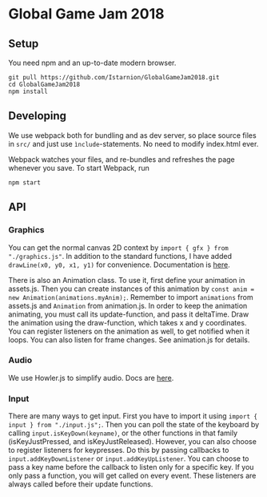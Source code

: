 # Global Game Jam 2018

## Setup
You need npm and an up-to-date modern browser.

```
git pull https://github.com/Istarnion/GlobalGameJam2018.git
cd GlobalGameJam2018
npm install
```

## Developing
We use webpack both for bundling and as dev server, so place source files in `src/` and just use `ìnclude`-statements. No need to modify index.html ever.

Webpack watches your files, and re-bundles and refreshes the page whenever you save.
To start Webpack, run
```
npm start
```

## API

### Graphics
You can get the normal canvas 2D context by `import { gfx } from "./graphics.js"`. In addition to the standard functions, I have added `drawLine(x0, y0, x1, y1)` for convenience.
Documentation is [here](https://developer.mozilla.org/en-US/docs/Web/API/CanvasRenderingContext2D).

There is also an Animation class. To use it, first define your animation in assets.js. Then you can create instances of this animation by `const anim = new Animation(animations.myAnim);`. Remember to import `animations` from assets.js and `Animation` from animation.js.
In order to keep the animation animating, you must call its update-function, and pass it deltaTime.
Draw the animation using the draw-function, which takes x and y coordinates.
You can register listeners on the animation as well, to get notified when it loops. You can also listen for frame changes. See animation.js for details.

### Audio
We use Howler.js to simplify audio. Docs are [here](https://github.com/goldfire/howler.js#documentation).

### Input
There are many ways to get input. First you have to import it using `import { input } from "./input.js";`. Then you can poll the state of the keyboard by calling `input.isKeyDown(keyname)`, or the other functions in that family (isKeyJustPressed, and isKeyJustReleased).
However, you can also choose to register listeners for keypresses. Do this by passing callbacks to `input.addKeyDownListener` or `input.addKeyUpListener`. You can choose to pass a key name before the callback to listen only for a specific key. If you only pass a function, you will get called on every event.
These listeners are always called before their update functions.

